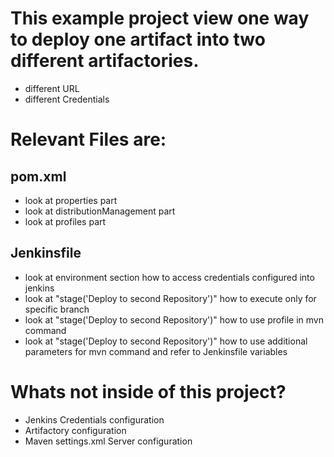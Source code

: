 # This example project view one way to deploy one artifact into two different artifactories.
- different URL
- different Credentials

# Relevant Files are:
## pom.xml
- look at properties part
- look at distributionManagement part
- look at profiles part

## Jenkinsfile
- look at environment section how to access credentials configured into jenkins
- look at "stage('Deploy to second Repository')" how to execute only for specific branch
- look at "stage('Deploy to second Repository')" how to use profile in mvn command
- look at "stage('Deploy to second Repository')" how to use additional parameters for mvn command and refer to Jenkinsfile variables

# Whats not inside of this project?

- Jenkins Credentials configuration
- Artifactory configuration
- Maven settings.xml Server configuration
